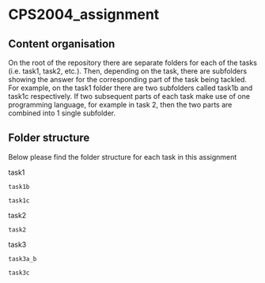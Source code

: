 # CPS2004_assignment

## Content organisation

On the root of the repository there are separate folders for each of the tasks (i.e. task1, task2, etc.). Then, depending on the task, there are subfolders showing the answer for the corresponding part of the task being tackled. For example, on the task1 folder there are two subfolders called task1b and task1c respectively. If two subsequent parts of each task make use of one programming language, for example in task 2, then the two parts are combined into 1 single subfolder.

## Folder structure
Below please find the folder structure for each task in this assignment

task1

    task1b

    task1c

task2

    task2

task3

    task3a_b
    
    task3c
